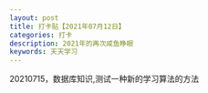 ```yaml
---
layout: post
title: 打卡贴【2021年07月12日】
categories: 打卡
description: 2021年的再次咸鱼睁眼
keywords: 天天学习
---
```


20210715，数据库知识,测试一种新的学习算法的方法

